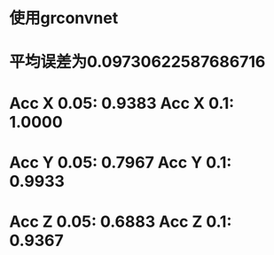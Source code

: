 # 使用grconvnet
# 平均误差为0.09730622587686716
# Acc X 0.05: 0.9383 Acc X 0.1: 1.0000
# Acc Y 0.05: 0.7967 Acc Y 0.1: 0.9933
# Acc Z 0.05: 0.6883 Acc Z 0.1: 0.9367